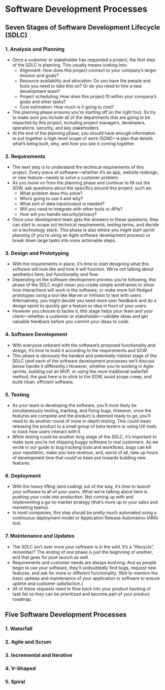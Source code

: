 # Software Development Processes

## Seven Stages of Software Development Lifecycle (SDLC)
### 1. Analysis and Planning
+ Once a customer or stakeholder has requested a project, the first step of the SDLC is planning. This usually means looking into:
  + Alignment: How does this project connect to your company’s larger mission and goals?
  + Resource availability and allocation: Do you have the people and tools you need to take this on? Or do you need to hire a new development team?
  + Project scheduling: How does this project fit within your company’s goals and other tasks?
  + Cost estimation: How much is it going to cost?
+ The planning phase ensures you’re starting off on the right foot. So try to make sure you include all of the departments that are going to be impacted by this project, including project managers, developers, operations, security, and key stakeholders.
+ At the end of the planning phase, you should have enough information to put together a high-level scope of work (SOW)—a plan that details what’s being built, why, and how you see it coming together.

### 2. Requirements
+ The next step is to understand the technical requirements of this project. Every piece of software—whether it’s an app, website redesign, or new feature—needs to solve a customer problem.
+ As you move on from the planning phase and continue to fill out the SOW, ask questions about the specifics around this project, such as:
  + What problem does this solve?
  + Who’s going to use it and why?
  + What sort of data input/output is needed?
  + Will you need to integrate with other tools or APIs?
  + How will you handle security/privacy?
+ Once your development team gets the answers to these questions, they can start to scope out technical requirements, testing terms, and decide on a technology stack. This phase is also where you might start sprint planning (if you’re using an Agile software development process) or break down large tasks into more actionable steps.

### 3. Design and Prototyping
+ With the requirements in place, it’s time to start designing what this software will look like and how it will function. We’re not talking about aesthetics here, but functionality and flow.
+ Depending on the software development process you’re following, this phase of the SDLC might mean you create simple wireframes to show how interactions will work in the software, or make more full-fledged prototypes using a tool like Marvel or InVision to test with users. Alternatively, you might decide you need more user feedback and do a design sprint to quickly get a feature or idea in front of your users.
+ However you choose to tackle it, this stage helps your team and your client—whether a customer or stakeholder—validate ideas and get valuable feedback before you commit your ideas to code.

### 4. Software Development
+ With everyone onboard with the software’s proposed functionality and design, it’s time to build it according to the requirements and SOW.
+ This phase is obviously the hardest and potentially riskiest stage of the SDLC (and each of the software development processes we’ll discuss below handle it differently.) However, whether you’re working in Agile sprints, building out an MVP, or using the more traditional waterfall method, the goal here is to stick to the SOW, avoid scope creep, and build clean, efficient software.

### 5. Testing
+ As your team is developing the software, you’ll most likely be simultaneously testing, tracking, and fixing bugs. However, once the features are complete and the product is deemed ready to go, you’ll need to do another round of more in-depth testing. This could mean releasing the product to a small group of beta testers or using UX tools to track how users interact with it.
+ While testing could be another long stage of the SDLC, it’s important to make sure you’re not shipping buggy software to real customers. As we wrote in our guide to bug tracking tools and workflows, bugs can kill your reputation, make you lose revenue, and, worst of all, take up hours of development time that could’ve been put towards building new features.

### 6. Deployment
+ With the heavy lifting (and coding) out of the way, it’s time to launch your software to all of your users. What we’re talking about here is pushing your code into production. Not coming up with and implementing a go-to-market strategy (that’s more up to your sales and marketing teams).
+ In most companies, this step should be pretty much automated using a continuous deployment model or Application Release Automation (ARA) tool.

### 7. Maintenance and Updates
+ The SDLC isn’t over once your software is in the wild. It’s a “lifecycle”, remember? The ending of one phase is just the beginning of another, and that goes for post-launch as well.
+ Requirements and customer needs are always evolving. And as people begin to use your software, they’ll undoubtedly find bugs, request new features, and ask for more or different functionality. (Not to mention the basic upkeep and maintenance of your application or software to ensure uptime and customer satisfaction.)
+ All of these requests need to flow back into your product backlog of task list so they can be prioritized and become part of your product roadmap.

## Five Software Development Processes
### 1. Waterfall


### 2. Agile and Scrum


### 3. Incremental and Iterative


### 4. V-Shaped


### 5. Spiral



